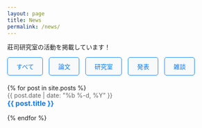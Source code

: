 ```yaml
---
layout: page
title: News
permalink: /news/
---
```


莊司研究室の活動を掲載しています！

<div class="news-container">
  <!-- カテゴリ選択ボタン -->
  <div class="category-buttons">
    <button class="category-button" data-category="all">すべて</button>
    <button class="category-button" data-category="論文">論文</button>
    <button class="category-button" data-category="研究室">研究室</button>
    <button class="category-button" data-category="発表">発表</button>
    <button class="category-button" data-category="雑談">雑談</button>
  </div>

  <!-- ニュース一覧 -->
  <div class="news-list">
    <ul>
      {% for post in site.posts %}
        <li class="news-item" data-category="{{ post.categories }}">
          <span class="news-date">{{ post.date | date: "%b %-d, %Y" }}</span>
          <a href="{{ post.url | relative_url }}" class="news-title">{{ post.title }}</a>
        </li>
      {% endfor %}
    </ul>
  </div>
</div>

<style>
/* カテゴリボタン */
.category-buttons {
  margin-bottom: 20px;
}

.category-button {
  padding: 10px 20px;
  margin-right: 10px;
  font-size: 14px;
  color: #007BFF;
  background-color: #f8f9fa;
  border: 1px solid #007BFF;
  border-radius: 5px;
  cursor: pointer;
  transition: background-color 0.3s ease, color 0.3s ease;
}

.category-button.active, .category-button:hover {
  background-color: #007BFF;
  color: white;
}

/* ニュースリスト */
.news-list ul {
  list-style: none;
  padding: 0;
}

.news-item {
  margin-bottom: 15px;
}

.news-date {
  display: block;
  font-size: 14px;
  color: #666;
}

.news-title {
  font-size: 16px;
  font-weight: bold;
  color: #007BFF;
  text-decoration: none;
}

.news-title:hover {
  text-decoration: underline;
}

</style>

<script>
  document.addEventListener("DOMContentLoaded", function () {
    const buttons = document.querySelectorAll(".category-button");
    const items = document.querySelectorAll(".news-item");

    buttons.forEach((button) => {
      button.addEventListener("click", () => {
        const category = button.getAttribute("data-category");

        // ボタンのアクティブ状態を更新
        buttons.forEach((btn) => btn.classList.remove("active"));
        button.classList.add("active");

        // カテゴリに応じて表示・非表示を切り替え
        items.forEach((item) => {
          if (category === "all" || item.getAttribute("data-category").includes(category)) {
            item.style.display = "block";
          } else {
            item.style.display = "none";
          }
        });
      });
    });
  });
</script>
